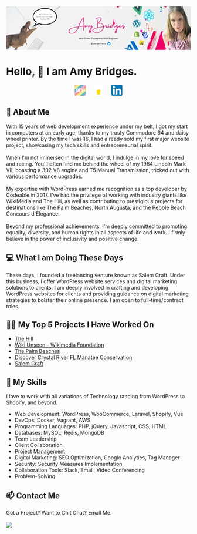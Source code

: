 [![Amy Bridges LinkedIn](assets/images/header.jpg "Amy Bridges LinkedIn")](https://linkedin.com/in/ubergeekzone/)

# Hello, &#128075; I am Amy Bridges.
<div align="center">
<a href="https://dev.to/ubergeekzone" target="_blank"><img src="assets/images/dev-rainbow.png" width="30"></a> &nbsp; &nbsp;
<a href="https://www.buymeacoffee.com/ubergeekzone" target="_blank"><img src="assets/images/buymeacoffee-wht.png" width="30"></a> &nbsp; &nbsp;
<a href="https://linkedin.com/in/ubergeekzone" target="_blank"><img src="assets/images/linkedin-icon.png" width="30"></a>
</div>

## &#128103; About Me

With 15 years of web development experience under my belt, I got my start in computers at an early age, thanks to my trusty Commodore 64 and daisy wheel printer. By the time I was 16, I had already sold my first major website project, showcasing my tech skills and entrepreneurial spirit.
<br><br>
When I'm not immersed in the digital world, I indulge in my love for speed and racing. You'll often find me behind the wheel of my 1984 Lincoln Mark VII, boasting a 302 V8 engine and T5 Manual Transmission, tricked out with various performance upgrades.
<br><br>
My expertise with WordPress earned me recognition as a top developer by Codeable in 2017. I've had the privilege of working with industry giants like WikiMedia and The Hill, as well as contributing to prestigious projects for destinations like The Palm Beaches, North Augusta, and the Pebble Beach Concours d'Elegance.
<br><br>
Beyond my professional achievements, I'm deeply committed to promoting equality, diversity, and human rights in all aspects of life and work. I firmly believe in the power of inclusivity and positive change.

## &#128187; What I am Doing These Days

These days, I founded a freelancing venture known as Salem Craft. Under this business, I offer WordPress website services and digital marketing solutions to clients. I am deeply involved in crafting and developing WordPress websites for clients and providing guidance on digital marketing strategies to bolster their online presence. I am open to full-time/contract roles.

## 👩‍💻 My Top 5 Projects I Have Worked On

- <a href="https://thehill.com" target="_blank">The Hill</a>
- <a href="https://wikimediafoundation.org/participate/unseen/" target="_blank">Wiki Unseen - Wikimedia Foundation</a>
- <a href="https://www.thepalmbeaches.com/" target="_blank">The Palm Beaches</a>
- <a href="https://www.discovercrystalriverfl.com/manatee-conservation/" target="_blank">Discover Crystal River FL Manatee Conservation</a>
- <a href="https://salemcraft.com" target="_blank">Salem Craft</a>

## &#x1f49f; My Skills

I love to work with all variations of Technology ranging from WordPress to Shopify, and beyond.

- Web Development: WordPress, WooCommerce, Laravel, Shopify, Vue
- DevOps: Docker, Vagrant, AWS
- Programming Languages: PHP, jQuery, Javascript, CSS, HTML
- Databases: MySQL, Redis, MongoDB
- Team Leadership
- Client Collaboration
- Project Management
- Digital Marketing: SEO Optimization, Google Analytics, Tag Manager
- Security: Security Measures Implementation
- Collaboration Tools: Slack, Email, Video Conferencing
- Problem-Solving



## &#x1f4eb; Contact Me
Got a Project? Want to Chit Chat? Email Me.
<br><br>
<a href="mailto:ubergeekzone@gmail.com" targe="_blank"><img src="https://img.shields.io/badge/email-ubergeekzone@gmail.com-informational?style=flat&logo=mail&logoColor=white&color=blue"></a>
